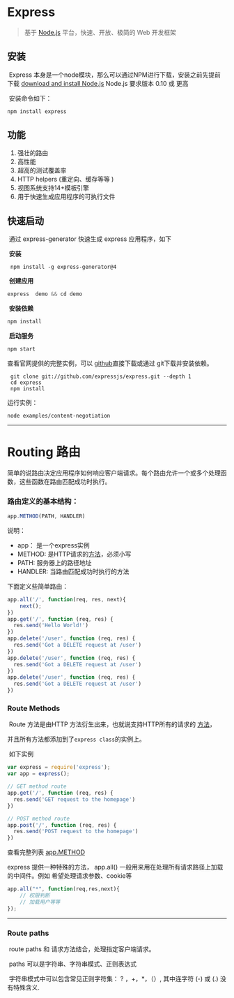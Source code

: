 # Express

> 基于 [Node.js](https://nodejs.org/en/) 平台，快速、开放、极简的 Web 开发框架

## 安装

​	Express 本身是一个node模块，那么可以通过NPM进行下载，安装之前先提前下载 [download and install Node.js](https://nodejs.org/en/download/)  Node.js 要求版本 0.10 或 更高

​	安装命令如下：

```javascript
npm install express
```

## 功能

1. 强壮的路由
2. 高性能
3. 超高的测试覆盖率
4. HTTP helpers (重定向、缓存等等 )
5. 视图系统支持14+模板引擎
6. 用于快速生成应用程序的可执行文件

## 快速启动

​	通过 express-generator 快速生成 express 应用程序，如下

​	**安装**

```
 npm install -g express-generator@4
```

​	**创建应用**

```javascript
express  demo && cd demo
```

​	**安装依赖**

```javascript
npm install
```

​	**启动服务**

```javascript
npm start
```

查看官网提供的完整实例，可以 [github](https://github.com/expressjs/express/)直接下载或通过 git下载并安装依赖。

```
 git clone git://github.com/expressjs/express.git --depth 1
 cd express
 npm install
```

运行实例：

```
node examples/content-negotiation
```

------



# Routing 路由

简单的说路由决定应用程序如何响应客户端请求。每个路由允许一个或多个处理函数，这些函数在路由匹配成功时执行。

### 路由定义的基本结构：

```javascript
app.METHOD(PATH, HANDLER)
```

说明：

- app： 是一个express实例
- METHOD:	是HTTP请求的[方法](https://en.wikipedia.org/wiki/Hypertext_Transfer_Protocol#Request_methods)，必须小写
- PATH:	服务器上的路径地址
- HANDLER: 	当路由匹配成功时执行的方法

下面定义些简单路由：

```javascript
app.all('/', function(req, res, next){
    next();
})
app.get('/', function (req, res) {
  res.send('Hello World!')
})
app.delete('/user', function (req, res) {
  res.send('Got a DELETE request at /user')
})
app.delete('/user', function (req, res) {
  res.send('Got a DELETE request at /user')
})
app.delete('/user', function (req, res) {
  res.send('Got a DELETE request at /user')
})
```

### Route Methods

​	Route 方法是由HTTP 方法衍生出来，也就说支持HTTP所有的请求的 [方法](https://en.wikipedia.org/wiki/Hypertext_Transfer_Protocol#Request_methods)，

并且所有方法都添加到了``express class``的实例上。

​	如下实例

```javascript
var express = require('express');
var app = express();

// GET method route
app.get('/', function (req, res) {
  res.send('GET request to the homepage')
})

// POST method route
app.post('/', function (req, res) {
  res.send('POST request to the homepage')
})
```

查看完整列表 [app.METHOD](http://www.expressjs.com.cn/en/4x/api.html#app.METHOD)

express 提供一种特殊的方法， app.all()  一般用来用在处理所有请求路径上加载的中间件。例如 希望处理请求参数、cookie等

```javascript
app.all("*", function(req,res,next){
    // 权限判断
    // 加载用户等等
});
```

------
### Route paths

​	route paths 和 请求方法结合，处理指定客户端请求。

​	paths 可以是字符串、字符串模式、正则表达式

​	字符串模式中可以包含常见正则字符集： ? ，+，*，（）,  其中连字符 (-) 或 (.) 没有特殊含义.

​	
